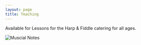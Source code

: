 ```yaml
---
layout: page
title: Teaching
---
```


Available for Lessons for the Harp & Fiddle catering for all ages. 

![Muscial Notes](/assests/img/musical-notes.png)
